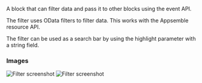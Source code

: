 A block that can filter data and pass it to other blocks using the event API.

The filter uses OData filters to filter data. This works with the Appsemble resource API.

The filter can be used as a search bar by using the highlight parameter with a string field.

### Images

![Filter screenshot](https://gitlab.com/appsemble/appsemble/-/raw/0.28.0/config/assets/filter.png)
![Filter screenshot](https://gitlab.com/appsemble/appsemble/-/raw/0.28.0/config/assets/filter-search-bar.png)
